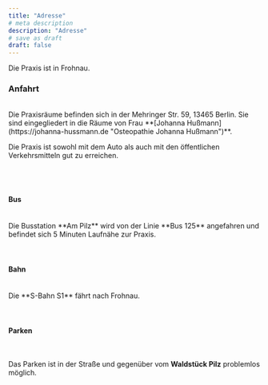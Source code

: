 ```yaml
---
title: "Adresse"
# meta description
description: "Adresse"
# save as draft
draft: false
---
```


Die Praxis ist in Frohnau.

### Anfahrt  
<br>
Die Praxisräume befinden sich in der Mehringer Str. 59, 13465 Berlin. Sie sind eingegliedert in die Räume von Frau **[Johanna Hußmann](https://johanna-hussmann.de "Osteopathie Johanna Hußmann")**.
  
Die Praxis ist sowohl mit dem Auto als auch mit den öffentlichen Verkehrsmitteln gut zu erreichen.  
<br>
<br>
<br>

#### Bus  
<br>
Die Busstation **Am Pilz** wird von der Linie **Bus 125** angefahren und befindet sich 5 Minuten Laufnähe zur Praxis.  
<br>
<br>
<br>


#### Bahn  
<br>
Die **S-Bahn S1** fährt nach Frohnau.  
<br>
<br>
<br>

#### Parken  
<br>

Das Parken ist in der Straße und gegenüber vom **Waldstück Pilz** problemlos möglich.
